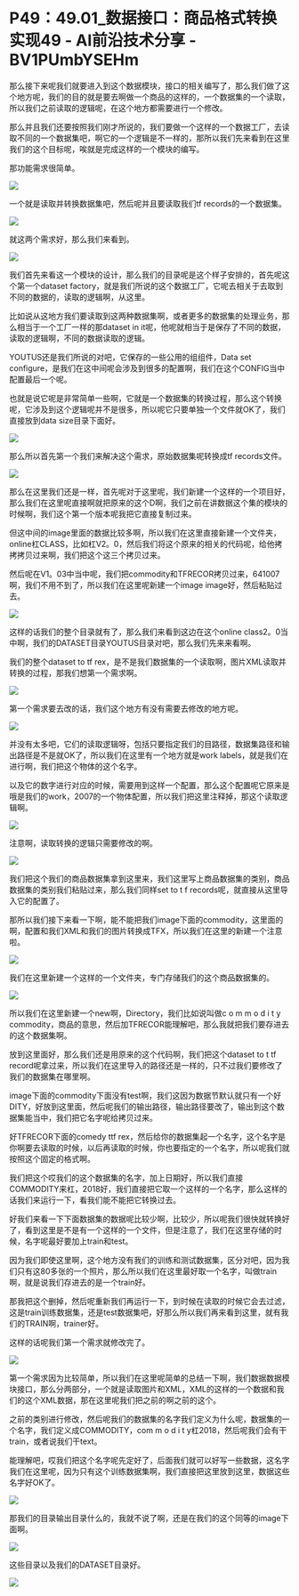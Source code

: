# P49：49.01_数据接口：商品格式转换实现49 - AI前沿技术分享 - BV1PUmbYSEHm

那么接下来呢我们就要进入到这个数据模块，接口的相关编写了，那么我们做了这个地方呢，我们的目的就是要去啊做一个商品的这样的，一个数据集的一个读取，所以我们之前读取的逻辑呢，在这个地方都需要进行一个修改。

那么并且我们还要按照我们刚才所说的，我们要做一个这样的一个数据工厂，去读取不同的一个数据集吧，啊它的一个逻辑是不一样的，那所以我们先来看到在这里我们的这个目标呢，唉就是完成这样的一个模块的编写。

那功能需求很简单。

![](img/b3611281b6714e3bc7c1dc3be51f9408_1.png)

一个就是读取并转换数据集吧，然后呢并且要读取我们tf records的一个数据集。

![](img/b3611281b6714e3bc7c1dc3be51f9408_3.png)

就这两个需求好，那么我们来看到。

![](img/b3611281b6714e3bc7c1dc3be51f9408_5.png)

我们首先来看这一个模块的设计，那么我们的目录呢是这个样子安排的，首先呢这个第一个dataset factory，就是我们所说的这个数据工厂，它呢去相关于去取到不同的数据的，读取的逻辑啊，从这里。

比如说从这地方我们要读取到这两种数据集啊，或者更多的数据集的处理业务，那么相当于一个工厂一样的那dataset in it呢，他呢就相当于是保存了不同的数据，读取的逻辑啊，不同的数据读取的逻辑。

YOUTUS还是我们所说的对吧，它保存的一些公用的组组件，Data set configure，是我们在这中间呢会涉及到很多的配置啊，我们在这个CONFIG当中配置最后一个呢。

也就是说它呢是非常简单一些啊，它就是一个数据集的转换过程，那么这个转换呢，它涉及到这个逻辑呢并不是很多，所以呢它只要单独一个文件就OK了，我们直接放到data size目录下面好。



![](img/b3611281b6714e3bc7c1dc3be51f9408_7.png)

那么所以首先第一个我们来解决这个需求，原始数据集呢转换成tf records文件。

![](img/b3611281b6714e3bc7c1dc3be51f9408_9.png)

那么在这里我们还是一样，首先呢对于这里呢，我们新建一个这样的一个项目好，那么我们在这里呢直接啊就把原来的这个D啊，我们之前在讲数据这个集的模块的时候啊，我们这个第一个版本呢我把它直接复制过来。

但这中间的image里面的数据比较多啊，所以我们在这里直接新建一个文件夹，online杠CLASS，比如杠V2。0，然后我们将这个原来的相关的代码呢，给他拷拷拷贝过来啊，我们把这个这三个拷贝过来。

然后呢在V1。03中当中呢，我们把commodity和TFRECOR拷贝过来，641007啊，我们不用不到了，所以我们在这里呢新建一个image image好，然后粘贴过去。



![](img/b3611281b6714e3bc7c1dc3be51f9408_11.png)

这样的话我们的整个目录就有了，那么我们来看到这边在这个online class2。0当中啊，我们的DATASET目录YOUTUS目录对吧，那么我们先来来看啊。

我们的整个dataset to tf rex，是不是我们数据集的一个读取啊，图片XML读取并转换的过程，那我们想第一个需求啊。



![](img/b3611281b6714e3bc7c1dc3be51f9408_13.png)

第一个需求要去改的话，我们这个地方有没有需要去修改的地方呢。

![](img/b3611281b6714e3bc7c1dc3be51f9408_15.png)

并没有太多吧，它们的读取逻辑呀，包括只要指定我们的目路径，数据集路径和输出路径是不是就OK了，所以我们在这里有一个地方就是work labels，就是我们在进行啊，我们把这个物体的这个名字。

以及它的数字进行对应的时候，需要用到这样一个配置，那么这个配置呢它原来是哦是我们的work，2007的一个物体配置，所以我们把这里注释掉，那这个读取逻辑啊。



![](img/b3611281b6714e3bc7c1dc3be51f9408_17.png)

注意啊，读取转换的逻辑只需要修改的啊。

![](img/b3611281b6714e3bc7c1dc3be51f9408_19.png)

我们把这个我们的商品数据集拿到这里来，我们这里写上商品数据集的类别，商品数据集的类别我们粘贴过来，那么我们同样set to t f records呢，就直接从这里导入它的配置了。

那所以我们接下来看一下啊，能不能把我们image下面的commodity，这里面的啊，配置和我们XML和我们的图片转换成TFX，所以我们在这里的新建一个注意啦。



![](img/b3611281b6714e3bc7c1dc3be51f9408_21.png)

我们在这里新建一个这样的一个文件夹，专门存储我们的这个商品数据集的。

![](img/b3611281b6714e3bc7c1dc3be51f9408_23.png)

所以我们在这里新建一个new啊，Directory，我们比如说叫做c o m m o d i t y commodity，商品的意思，然后加TFRECOR能理解吧，那么我就把我们要存进去的这个数据集啊。

放到这里面好，那么我们还是用原来的这个代码啊，我们把这个dataset to t tf record呢拿过来，所以我们在这里导入的路径还是一样的，只不过我们要修改了我们的数据集在哪里啊。

image下面的commodity下面没有test啊，我们这因为数据节默认就只有一个好DITY，好放到这里面，然后呢我们的输出路径，输出路径要改了，输出到这个数据集能当中，我们把它名字呢给拷贝过来。

好TFRECOR下面的comedy ttf rex，然后给你的数据集起一个名字，这个名字是你啊要去读取的时候，以后再读取的时候，你也要指定的一个名字，所以呢我们就按照这个固定的格式啊。

我们把这个哎我们的这个数据集的名字，加上日期好，所以我们直接COMMODITY来杠，2018好，我们直接把它取一个这样的一个名字，那么这样的话我们来运行一下，看我们能不能把它转换过去。

好我们来看一下下面数据集的数据呢比较少啊，比较少，所以呢我们很快就转换好了，看到这里是不是有一个这样的一个文件，但是注意了，我们在这里存储的时候，名字呢最好要加上train和test。

因为我们即使这里啊，这个地方没有我们的训练和测试数据集，区分对吧，因为我们只有这80多张的一个照片，那么所以我们在这里最好取一个名字，叫做train啊，就是说我们存进去的是一个train好。

那我把这个删掉，然后呢重新我们再运行一下，到时候在读取的时候它会去过滤，这是train训练数据集，还是test数据集吧，好那么所以我们再来看到这里，就有我们的TRAIN啊，trainer好。

这样的话呢我们第一个需求就修改完了。

![](img/b3611281b6714e3bc7c1dc3be51f9408_25.png)

第一个需求因为比较简单，所以我们在这里呢简单的总结一下啊，我们数据数据模块接口，那么分两部分，一个就是读取图片和XML，XML的这样的一个数据和我们的这个XML数据，那在这里呢我们把之前的啊之前的这个。

之前的类别进行修改，然后呢我们的数据集的名字我们定义为什么呢，数据集的一个名字，我们定义成COMMODITY，com m o d i t y杠2018，然后呢我们会有干train，或者说我们干text。

能理解吧，哎我们把这个名字呢先定好了，后面我们就可以好写一些数据，这名字我们在这里呢，因为只有这个训练数据集啊，我们直接把这里放到这里，数据这些名字好OK了。



![](img/b3611281b6714e3bc7c1dc3be51f9408_27.png)

那我们的目录输出目录什么的，我就不说了啊，还是在我们的这个同等的image下面啊。

![](img/b3611281b6714e3bc7c1dc3be51f9408_29.png)

这些目录以及我们的DATASET目录好。

![](img/b3611281b6714e3bc7c1dc3be51f9408_31.png)